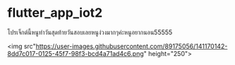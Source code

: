 # flutter_app_iot2
โปรเจ็กต์นี้หนูทำวันสุดท้ายวันสอบเลยหนูง่วงมากๆค่ะหนูอยากนอน55555

<img src"https://user-images.githubusercontent.com/89175056/141170142-8dd7c017-0125-45f7-98f3-bcd4a71ad4c6.png" height="250">
